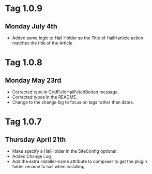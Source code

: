 # Tag 1.0.9

## Monday July 4th
* Added some logic to Hail Holder so the Title of HailHarticle action matches the title of the Article.

# Tag 1.0.8

## Monday May 23rd
* Corrected typo in GridFieldHailFetchButton message.
* Corrected typos in the README.
* Change to the change log to focus on tags rather than dates.

# Tag 1.0.7

## Thursday April 21th
* Make specify a HailHolder in the SiteConfig optional.
* Added Change Log
* Add the extra installer-name attribute to composer to get the plugin folder rename to hail when installing.
